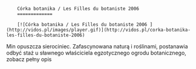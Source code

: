 
        Córka botanika / Les Filles du botaniste 2006 
        =============
        
        [![Córka botanika / Les Filles du botaniste 2006 ](http://vidos.pl/images/player.gif)](http://vidos.pl/corka-botanika-les-filles-du-botaniste-2006)
        
        
 Min opuszcza sierociniec. Zafascynowana naturą i roślinami, postanawia odbyć staż u sławnego właściciela egzotycznego ogrodu botanicznego, zobacz pełny opis
    